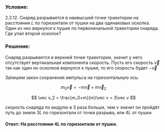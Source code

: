 ###  Условие:

$2.2.12.$ Снаряд разрывается в наивысшей точке траектории на расстоянии $L$ по горизонтали от пушки на два одинаковых осколка. Один из них вернулся к пушке по первоначальной траектории снаряда. Где упал второй осколок?

###  Решение:

Снаряд разрывается в верхней точке траектории, значит у него отсутствует вертикальная компонента скорость. Пусть его скорость $\vec{v}$ так как один их осколков вернулся к пушке, то его скорость будет $-\vec{v}$

Запишем закон сохранения импульса на горизонтальную ось:

$$
m_0\vec{v} = -m\vec v + m\vec v_2
$$

$$
\vec v_2 = \frac{m_0+m}{m}\vec v = 3\vec v
$$

скорость снаряда по модулю в $3$ раза больше, чем $v$ значит он пройдёт путь до земли $3L$ по горизонтали от точки разрыва, или $4L$ от пушки

#### Ответ: На расстоянии $4L$ по горизонтали от пушки.